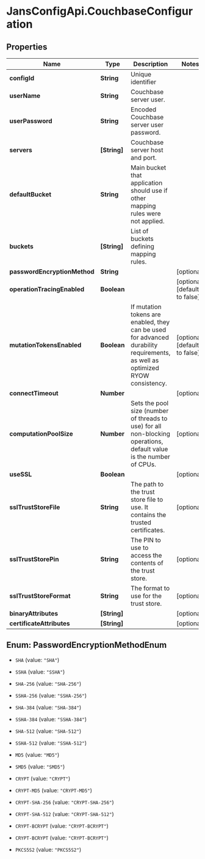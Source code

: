 # JansConfigApi.CouchbaseConfiguration

## Properties

Name | Type | Description | Notes
------------ | ------------- | ------------- | -------------
**configId** | **String** | Unique identifier | 
**userName** | **String** | Couchbase server user. | 
**userPassword** | **String** | Encoded Couchbase server user password. | 
**servers** | **[String]** | Couchbase server host and port. | 
**defaultBucket** | **String** | Main bucket that application should use if other mapping rules were not applied. | 
**buckets** | **[String]** | List of buckets defining mapping rules. | 
**passwordEncryptionMethod** | **String** |  | [optional] 
**operationTracingEnabled** | **Boolean** |  | [optional] [default to false]
**mutationTokensEnabled** | **Boolean** | If mutation tokens are enabled, they can be used for advanced durability requirements, as well as optimized RYOW consistency. | [optional] [default to false]
**connectTimeout** | **Number** |  | [optional] 
**computationPoolSize** | **Number** | Sets the pool size (number of threads to use) for all non-blocking operations, default value is the number of CPUs. | [optional] 
**useSSL** | **Boolean** |  | [optional] 
**sslTrustStoreFile** | **String** | The path to the trust store file to use. It contains the trusted certificates. | [optional] 
**sslTrustStorePin** | **String** | The PIN to use to access the contents of the trust store. | [optional] 
**sslTrustStoreFormat** | **String** | The format to use for the trust store. | [optional] 
**binaryAttributes** | **[String]** |  | [optional] 
**certificateAttributes** | **[String]** |  | [optional] 



## Enum: PasswordEncryptionMethodEnum


* `SHA` (value: `"SHA"`)

* `SSHA` (value: `"SSHA"`)

* `SHA-256` (value: `"SHA-256"`)

* `SSHA-256` (value: `"SSHA-256"`)

* `SHA-384` (value: `"SHA-384"`)

* `SSHA-384` (value: `"SSHA-384"`)

* `SHA-512` (value: `"SHA-512"`)

* `SSHA-512` (value: `"SSHA-512"`)

* `MD5` (value: `"MD5"`)

* `SMD5` (value: `"SMD5"`)

* `CRYPT` (value: `"CRYPT"`)

* `CRYPT-MD5` (value: `"CRYPT-MD5"`)

* `CRYPT-SHA-256` (value: `"CRYPT-SHA-256"`)

* `CRYPT-SHA-512` (value: `"CRYPT-SHA-512"`)

* `CRYPT-BCRYPT` (value: `"CRYPT-BCRYPT"`)

* `CRYPT-BCRYPT` (value: `"CRYPT-BCRYPT"`)

* `PKCS5S2` (value: `"PKCS5S2"`)




